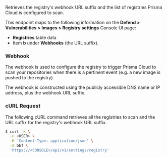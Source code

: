 Retrieves the registry's webhook URL suffix and the list of registries Prisma Cloud is configured to scan.

This endpoint maps to the following information on the **Defend > Vulnerabilities > Images > Registry settings** Console UI page:

* **Registries** table data
* Item **b** under **Webhooks** (the URL suffix). 

### Webhook

The webhook is used to configure the registry to trigger Prisma Cloud to scan your repositories when there is a pertinent event (e.g. a new image is pushed to the registry).

The webhook is constructed using the publicly accessible DNS name or IP address, plus the webhook URL suffix.

### cURL Request

The following cURL command retrieves all the registries to scan and the URL suffix for the registry's webhook URL suffix.

```bash
$ curl -k \
  -u <USER> \
  -H 'Content-Type: application/json' \
  -X GET \
  'https://<CONSOLE>/api/v1/settings/registry'
```
